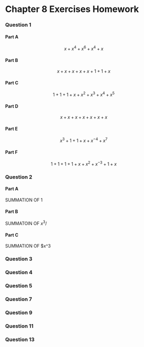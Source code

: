 # Chapter 8 Exercises Homework

### Question 1

#### Part A

$$ x + x^4 + x^6 + x^4 + x $$

#### Part B

$$ x + x + x + x + x + 1 + 1 + x $$

#### Part C

$$ 1 + 1 + 1 + x + x^2 + x^3 + x^4 + x^5 $$

#### Part D

$$ x + x + x + x + x + x + x $$

#### Part E

$$ x^3 + 1 + 1 + x + x^{-4} + x^7 $$

#### Part F

$$ 1 + 1 + 1 + 1 + x + x^2 + x^{-3} + 1 + x $$

### Question 2

#### Part A

SUMMATION OF $1$


#### Part B

SUMMATOIN OF $x^3/$

#### Part C

SUMMATION OF $x^3


### Question 3

### Question 4

### Question 5

### Question 7

### Question 9

### Question 11

### Question 13


